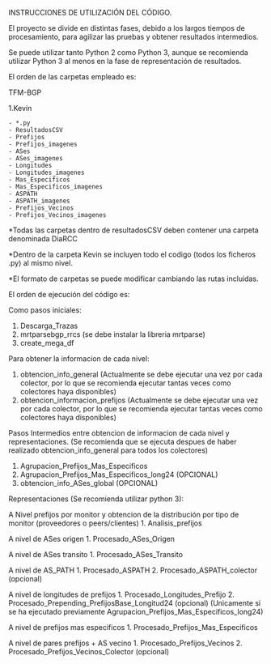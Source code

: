 INSTRUCCIONES DE UTILIZACIÓN DEL CÓDIGO.

El proyecto se divide en distintas fases, debido a los largos tiempos de procesamiento, para agilizar las pruebas y obtener
resultados intermedios.

Se puede utilizar tanto Python 2 como Python 3, aunque se recomienda utilizar Python 3 al menos en la fase de representación
de resultados.

El orden de las carpetas empleado es:

TFM-BGP

 1.Kevin
 
    - *.py
    - ResultadosCSV   
    - Prefijos 
    - Prefijos_imagenes   
    - ASes
    - ASes_imagenes
    - Longitudes
    - Longitudes_imagenes
    - Mas_Especificos
    - Mas_Especificos_imagenes
    - ASPATH
    - ASPATH_imagenes
    - Prefijos_Vecinos
    - Prefijos_Vecinos_imagenes


*Todas las carpetas dentro de resultadosCSV deben contener una carpeta denominada DiaRCC

*Dentro de la carpeta Kevin se incluyen todo el codigo (todos los ficheros .py) al mismo nivel.

*El formato de carpetas se puede modificar cambiando las rutas incluidas.


El orden de ejecución del código es:

Como pasos iniciales:
  1. Descarga_Trazas
  2. mrtparsebgp_rrcs (se debe instalar la libreria mrtparse)
  3. create_mega_df
  
Para obtener la informacion de cada nivel:
  1. obtencion_info_general (Actualmente se debe ejecutar una vez por cada colector, por lo que se recomienda ejecutar 
  tantas veces como colectores haya disponibles)
  2. obtencion_informacion_prefijos (Actualmente se debe ejecutar una vez por cada colector, por lo que se recomienda ejecutar 
  tantas veces como colectores haya disponibles) 
  
Pasos Intermedios entre obtencion de informacion de cada nivel y representaciones. (Se recomienda que se ejecuta despues de haber realizado
obtencion_info_general para todos los colectores)
  1. Agrupacion_Prefijos_Mas_Especificos
  2. Agrupacion_Prefijos_Mas_Especificos_long24 (OPCIONAL)
  3. obtencion_info_ASes_global (OPCIONAL)
  
Representaciones (Se recomienda utilizar python 3):

  A Nivel prefijos por monitor y obtencion de la distribución por tipo de monitor (proveedores o peers/clientes)
    1. Analisis_prefijos
    
  A nivel de ASes origen
    1. Procesado_ASes_Origen
    
  A nivel de ASes transito
    1. Procesado_ASes_Transito
  
  A nivel de AS_PATH
    1. Procesado_ASPATH
    2. Procesado_ASPATH_colector (opcional)
   
  A nivel de longitudes de prefijos
    1. Procesado_Longitudes_Prefijo
    2. Procesado_Prepending_PrefijosBase_Longitud24 (opcional) (Unicamente si se ha ejecutado previamente
      Agrupacion_Prefijos_Mas_Especificos_long24)
  
  A nivel de prefijos mas especificos
    1. Procesado_Prefijos_Mas_Especificos
  
  A nivel de pares prefijos + AS vecino
    1. Procesado_Prefijos_Vecinos
    2. Procesado_Prefijos_Vecinos_Colector (opcional)
  
  
